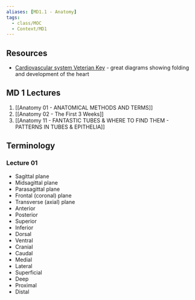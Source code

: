```yaml
---
aliases: [MD1.1 - Anatomy]
tags:
  - class/MOC
  - Context/MD1
---
```


## Resources
- [Cardiovascular system  Veterian Key](https://veteriankey.com/cardiovascular-system-4/) - great diagrams showing folding and development of the heart

## MD 1 Lectures
1. [[Anatomy 01 - ANATOMICAL METHODS AND TERMS]]
2. [[Anatomy 02 - The First 3 Weeks]]
3. [[Anatomy 11 - FANTASTIC TUBES & WHERE TO FIND THEM -  PATTERNS IN TUBES & EPITHELIA]]
## Terminology
### Lecture 01
- Sagittal plane
- Midsagittal plane
- Parasagittal plane
- Frontal (coronal) plane
- Transverse (axial) plane
- Anterior
- Posterior
- Superior 
- Inferior
- Dorsal
- Ventral
- Cranial
- Caudal
- Medial
- Lateral
- Superficial
- Deep
- Proximal
- Distal
